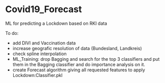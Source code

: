# Covid19_Forecast

ML for predicting a Lockdown based on RKI data

To do:
- add DIVI and Vaccination data
- increase geografic resolution of data (Bundesland, Landkreis)
- check spline interpolation
- ML_Training: drop Bagging and search for the top 3 classifiers and put them in the Bagging classifier and do importance analysis on it.
- create Forecast algorithm giving all requested features to apply Lockdown:Classifier.pkl